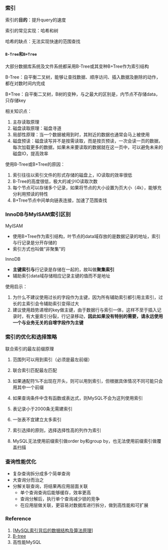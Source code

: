 ###  索引

索引的**目的**：提升query的速度

索引的常见实现：哈希和树

哈希的缺点：无法实现快速的范围查找



#### `B-Tree`和`B+Tree`

大部分数据库系统及文件系统都采用B-Tree或其变种B+Tree作为索引结构

B-Tree：自平衡二叉树，能够让查找数据、顺序访问、插入数据及删除的动作，都在对数时间内完成

B+Tree：自平衡二叉树，B树的变种，与之最大的区别是，内节点不存储data，只存储key 



相关知识点：

1. 主存读取原理 
2. 磁盘读取原理：磁盘寻道
3. 局部性原理：当一个数据被用到时，其附近的数据也通常会马上被使用
4. 磁盘预读：磁盘读写并不是按需读取，而是按页预读，一次会读一页的数据，每次加载更多的数据，如果未来要读取的数据就在这一页中，可以避免未来的磁盘IO，提高效率



使用B-Tree或B+Tree的原因：

1. 索引往往以索引文件的形式存储的磁盘上，IO读取的效率很低
2. B-Tree的高度很低，极大的减少IO读取次数
3. 每个节点可以存储多个记录，如果将节点的大小设置为页大小（4k），能够充分利用预读的特性
4. B+Tree节点中间单向链表连接，加速了范围查找 



### InnoDB与MyISAM索引区别

MyISAM

* 使用B+Tree作为索引结构，叶节点的data域存放的是数据记录的地址，索引与行记录是分开存储的
* 索引方式也叫做“非聚集”的

InnoDB

* **主键索引与**行记录是存储在一起的，故叫做**聚集索引**
* 辅助索引data域存储相应记录主键的值而不是地址



使用启示：

1. 为什么不建议使用过长的字段作为主键，因为所有辅助索引都引用主索引，过长的主索引会令辅助索引变得过大
2. 建议使用趋势递增的key做主键，由于数据行与索引一体，这样不至于插入记录时，有大量索引分裂，行记录移动，**因此如果没有特别的需要，请永远使用一个与业务无关的自增字段作为主键**



### 索引的优化和选择策略 

联合索引的最左前缀原理

1. 范围列可以用到索引（必须是最左前缀）

2. 联合索引匹配最左匹配

3. 如果通配符%不出现在开头，则可以用到索引，但根据具体情况不同可能只会用其中一个前缀

4. 如果查询条件中含有函数或表达式，则MySQL不会为这列使用索引

5. 表记录小于2000条无需建索引

6. 一张表不宜建立太多索引

7. 索引选择的原则，选择选择性高的列作为索引

8. MySQL无法使用前缀索引做order by和group by，也无法使用前缀索引做覆盖扫描


### 查询性能优化

* 复杂查询拆分成多个简单查询
* 大查询分而治之
* 分解关联查询，将结果再应用层面关联
  * 单个查询查询后能够缓存，效率更高
  * 查询分解后，执行单个查询减少锁的竞争
  * 在应用层做关联，更容易对数据库进行拆分，做到高性能和可扩展

### Reference

1. [[MySQL索引背后的数据结构及算法原理](http://blog.codinglabs.org/articles/theory-of-mysql-index.html)]
2. [B-tree](https://en.wikipedia.org/wiki/B-tree)
3. 高性能MySQL